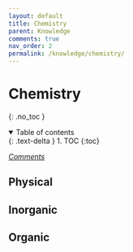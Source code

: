 ```yaml
---
layout: default
title: Chemistry
parent: Knowledge
comments: true
nav_order: 2
permalink: /knowledge/chemistry/
---
```

# Chemistry
{: .no_toc }
<details open markdown="block">
  <summary>
    Table of contents
  </summary>
  {: .text-delta }
1. TOC
{:toc}
</details>

[*Comments*]({{site.url}}{{page.url}}#comments)

## Physical

## Inorganic

## Organic